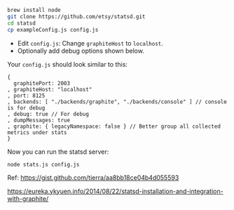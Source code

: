 
```bash
brew install node
git clone https://github.com/etsy/statsd.git
cd statsd
cp exampleConfig.js config.js
```

- Edit `config.js`: Change `graphiteHost` to `localhost`.
- Optionally add debug options shown below.

Your `config.js` should look similar to this:

```
{
  graphitePort: 2003
, graphiteHost: "localhost"
, port: 8125
, backends: [ "./backends/graphite", "./backends/console" ] // console is for debug
, debug: true // For debug
, dumpMessages: true
, graphite: { legacyNamespace: false } // Better group all collected metrics under stats
}
```

Now you can run the statsd server:

```
node stats.js config.js
```

Ref: 
https://gist.github.com/tierra/aa8bb18ce04b4d055593

https://eureka.ykyuen.info/2014/08/22/statsd-installation-and-integration-with-graphite/
